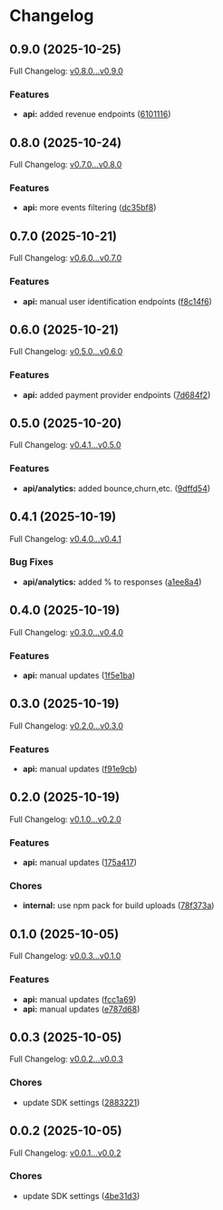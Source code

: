 # Changelog

## 0.9.0 (2025-10-25)

Full Changelog: [v0.8.0...v0.9.0](https://github.com/ZoriHQ/typescript-api-sdk/compare/v0.8.0...v0.9.0)

### Features

* **api:** added revenue endpoints ([6101116](https://github.com/ZoriHQ/typescript-api-sdk/commit/6101116fc0331dd6d0de8710eec92051d025d93b))

## 0.8.0 (2025-10-24)

Full Changelog: [v0.7.0...v0.8.0](https://github.com/ZoriHQ/typescript-api-sdk/compare/v0.7.0...v0.8.0)

### Features

* **api:** more events filtering ([dc35bf8](https://github.com/ZoriHQ/typescript-api-sdk/commit/dc35bf85c1453bbc67131683f209c1dce4adbe4b))

## 0.7.0 (2025-10-21)

Full Changelog: [v0.6.0...v0.7.0](https://github.com/ZoriHQ/typescript-api-sdk/compare/v0.6.0...v0.7.0)

### Features

* **api:** manual user identification endpoints ([f8c14f6](https://github.com/ZoriHQ/typescript-api-sdk/commit/f8c14f62297adbdf1118706706c34619538378f0))

## 0.6.0 (2025-10-21)

Full Changelog: [v0.5.0...v0.6.0](https://github.com/ZoriHQ/typescript-api-sdk/compare/v0.5.0...v0.6.0)

### Features

* **api:** added payment provider endpoints ([7d684f2](https://github.com/ZoriHQ/typescript-api-sdk/commit/7d684f286b138ece1dfa7e5d401d0c5b11a9ed6d))

## 0.5.0 (2025-10-20)

Full Changelog: [v0.4.1...v0.5.0](https://github.com/ZoriHQ/typescript-api-sdk/compare/v0.4.1...v0.5.0)

### Features

* **api/analytics:** added bounce,churn,etc. ([9dffd54](https://github.com/ZoriHQ/typescript-api-sdk/commit/9dffd54ca1fef42615b7d69da3050c65f387883c))

## 0.4.1 (2025-10-19)

Full Changelog: [v0.4.0...v0.4.1](https://github.com/ZoriHQ/typescript-api-sdk/compare/v0.4.0...v0.4.1)

### Bug Fixes

* **api/analytics:** added % to responses ([a1ee8a4](https://github.com/ZoriHQ/typescript-api-sdk/commit/a1ee8a4417ca0057efd528a0c1731d45aa6ca879))

## 0.4.0 (2025-10-19)

Full Changelog: [v0.3.0...v0.4.0](https://github.com/ZoriHQ/typescript-api-sdk/compare/v0.3.0...v0.4.0)

### Features

* **api:** manual updates ([1f5e1ba](https://github.com/ZoriHQ/typescript-api-sdk/commit/1f5e1ba77442eac6289aede60285554e3b37cfb1))

## 0.3.0 (2025-10-19)

Full Changelog: [v0.2.0...v0.3.0](https://github.com/ZoriHQ/typescript-api-sdk/compare/v0.2.0...v0.3.0)

### Features

* **api:** manual updates ([f91e9cb](https://github.com/ZoriHQ/typescript-api-sdk/commit/f91e9cbf30acae4a380f70de13fcf703624b0911))

## 0.2.0 (2025-10-19)

Full Changelog: [v0.1.0...v0.2.0](https://github.com/ZoriHQ/typescript-api-sdk/compare/v0.1.0...v0.2.0)

### Features

* **api:** manual updates ([175a417](https://github.com/ZoriHQ/typescript-api-sdk/commit/175a41746a5a0f6d2bbc5b131fb87c6e150ea8e0))


### Chores

* **internal:** use npm pack for build uploads ([78f373a](https://github.com/ZoriHQ/typescript-api-sdk/commit/78f373a8e9d8193148c52c1d45a88f752478509a))

## 0.1.0 (2025-10-05)

Full Changelog: [v0.0.3...v0.1.0](https://github.com/ZoriHQ/typescript-api-sdk/compare/v0.0.3...v0.1.0)

### Features

* **api:** manual updates ([fcc1a69](https://github.com/ZoriHQ/typescript-api-sdk/commit/fcc1a69a2bc024813bedb2df99bf2d8ba0d56ff0))
* **api:** manual updates ([e787d68](https://github.com/ZoriHQ/typescript-api-sdk/commit/e787d6880e376cb5e574a27709fa9ad0d79f40d8))

## 0.0.3 (2025-10-05)

Full Changelog: [v0.0.2...v0.0.3](https://github.com/ZoriHQ/typescript-api-sdk/compare/v0.0.2...v0.0.3)

### Chores

* update SDK settings ([2883221](https://github.com/ZoriHQ/typescript-api-sdk/commit/2883221b67a8a506fa310a25e237b2ec0833ea10))

## 0.0.2 (2025-10-05)

Full Changelog: [v0.0.1...v0.0.2](https://github.com/ZoriHQ/typescript-api-sdk/compare/v0.0.1...v0.0.2)

### Chores

* update SDK settings ([4be31d3](https://github.com/ZoriHQ/typescript-api-sdk/commit/4be31d38fb0a6cea432b86a7d126f9c4325d8fea))
